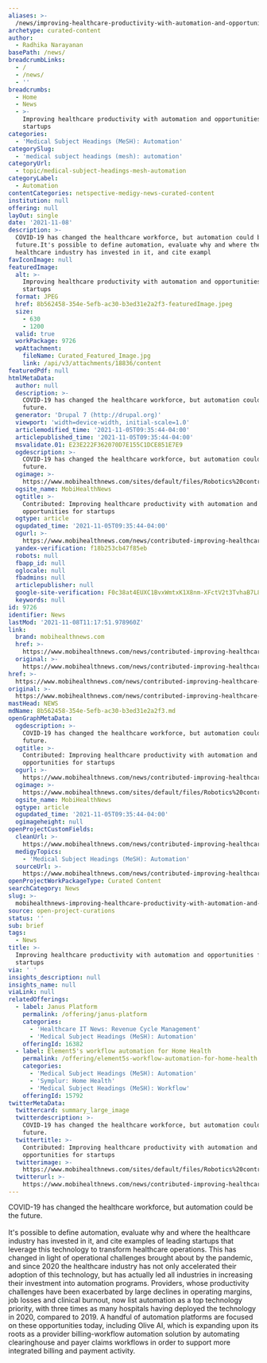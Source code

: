 ```yaml
---
aliases: >-
  /news/improving-healthcare-productivity-with-automation-and-opportunities-for-startups
archetype: curated-content
author:
  - Radhika Narayanan
basePath: /news/
breadcrumbLinks:
  - /
  - /news/
  - ''
breadcrumbs:
  - Home
  - News
  - >-
    Improving healthcare productivity with automation and opportunities for
    startups
categories:
  - 'Medical Subject Headings (MeSH): Automation'
categorySlug:
  - 'medical subject headings (mesh): automation'
categoryUrl:
  - topic/medical-subject-headings-mesh-automation
categoryLabel:
  - Automation
contentCategories: netspective-medigy-news-curated-content
institution: null
offering: null
layOut: single
date: '2021-11-08'
description: >-
  COVID-19 has changed the healthcare workforce, but automation could be the
  future.It's possible to define automation, evaluate why and where the
  healthcare industry has invested in it, and cite exampl
favIconImage: null
featuredImage:
  alt: >-
    Improving healthcare productivity with automation and opportunities for
    startups
  format: JPEG
  href: 8b562458-354e-5efb-ac30-b3ed31e2a2f3-featuredImage.jpeg
  size:
    - 630
    - 1200
  valid: true
  workPackage: 9726
  wpAttachment:
    fileName: Curated_Featured_Image.jpg
    link: /api/v3/attachments/18836/content
featuredPdf: null
htmlMetaData:
  author: null
  description: >-
    COVID-19 has changed the healthcare workforce, but automation could be the
    future.
  generator: 'Drupal 7 (http://drupal.org)'
  viewport: 'width=device-width, initial-scale=1.0'
  articlemodified_time: '2021-11-05T09:35:44-04:00'
  articlepublished_time: '2021-11-05T09:35:44-04:00'
  msvalidate.01: E23E222F362070D7E155C1DCE851E7E9
  ogdescription: >-
    COVID-19 has changed the healthcare workforce, but automation could be the
    future.
  ogimage: >-
    https://www.mobihealthnews.com/sites/default/files/Robotics%20control%20room_Photo%3A%20Me789%20Studio%3AGetty%20Images.jpg
  ogsite_name: MobiHealthNews
  ogtitle: >-
    Contributed: Improving healthcare productivity with automation and
    opportunities for startups
  ogtype: article
  ogupdated_time: '2021-11-05T09:35:44-04:00'
  ogurl: >-
    https://www.mobihealthnews.com/news/contributed-improving-healthcare-productivity-automation-and-opportunities-startups
  yandex-verification: f18b253cb47f85eb
  robots: null
  fbapp_id: null
  oglocale: null
  fbadmins: null
  articlepublisher: null
  google-site-verification: F0c38at4EUXC1BvxWmtxK1X8nm-XFctV2t3TvhaB7L8
  keywords: null
id: 9726
identifier: News
lastMod: '2021-11-08T11:17:51.978960Z'
link:
  brand: mobihealthnews.com
  href: >-
    https://www.mobihealthnews.com/news/contributed-improving-healthcare-productivity-automation-and-opportunities-startups
  original: >-
    https://www.mobihealthnews.com/news/contributed-improving-healthcare-productivity-automation-and-opportunities-startups
href: >-
  https://www.mobihealthnews.com/news/contributed-improving-healthcare-productivity-automation-and-opportunities-startups
original: >-
  https://www.mobihealthnews.com/news/contributed-improving-healthcare-productivity-automation-and-opportunities-startups
mastHead: NEWS
mdName: 8b562458-354e-5efb-ac30-b3ed31e2a2f3.md
openGraphMetaData:
  ogdescription: >-
    COVID-19 has changed the healthcare workforce, but automation could be the
    future.
  ogtitle: >-
    Contributed: Improving healthcare productivity with automation and
    opportunities for startups
  ogurl: >-
    https://www.mobihealthnews.com/news/contributed-improving-healthcare-productivity-automation-and-opportunities-startups
  ogimage: >-
    https://www.mobihealthnews.com/sites/default/files/Robotics%20control%20room_Photo%3A%20Me789%20Studio%3AGetty%20Images.jpg
  ogsite_name: MobiHealthNews
  ogtype: article
  ogupdated_time: '2021-11-05T09:35:44-04:00'
  ogimageheight: null
openProjectCustomFields:
  cleanUrl: >-
    https://www.mobihealthnews.com/news/contributed-improving-healthcare-productivity-automation-and-opportunities-startups
  medigyTopics:
    - 'Medical Subject Headings (MeSH): Automation'
  sourceUrl: >-
    https://www.mobihealthnews.com/news/contributed-improving-healthcare-productivity-automation-and-opportunities-startups
openProjectWorkPackageType: Curated Content
searchCategory: News
slug: >-
  mobihealthnews-improving-healthcare-productivity-with-automation-and-opportunities-for-startups
source: open-project-curations
status: ''
sub: brief
tags:
  - News
title: >-
  Improving healthcare productivity with automation and opportunities for
  startups
via: ' '
insights_description: null
insights_name: null
viaLink: null
relatedOfferings:
  - label: Janus Platform
    permalink: /offering/janus-platform
    categories:
      - 'Healthcare IT News: Revenue Cycle Management'
      - 'Medical Subject Headings (MeSH): Automation'
    offeringId: 16382
  - label: Element5's workflow automation for Home Health
    permalink: /offering/element5s-workflow-automation-for-home-health
    categories:
      - 'Medical Subject Headings (MeSH): Automation'
      - 'Symplur: Home Health'
      - 'Medical Subject Headings (MeSH): Workflow'
    offeringId: 15792
twitterMetaData:
  twittercard: summary_large_image
  twitterdescription: >-
    COVID-19 has changed the healthcare workforce, but automation could be the
    future.
  twittertitle: >-
    Contributed: Improving healthcare productivity with automation and
    opportunities for startups
  twitterimage: >-
    https://www.mobihealthnews.com/sites/default/files/Robotics%20control%20room_Photo%3A%20Me789%20Studio%3AGetty%20Images.jpg
  twitterurl: >-
    https://www.mobihealthnews.com/news/contributed-improving-healthcare-productivity-automation-and-opportunities-startups
---
```

<p>COVID-19 has changed the healthcare workforce, but automation could be the future.<br><br>It's possible to define automation, evaluate why and where the healthcare industry has invested in it, and cite examples of leading startups that leverage this technology to transform healthcare operations.
This has changed in light of operational challenges brought about by the pandemic, and since 2020 the healthcare industry has not only accelerated their adoption of this technology, but has actually led all industries in increasing their investment into automation programs.
Providers, whose productivity challenges have been exacerbated by large declines in operating margins, job losses and clinical burnout, now list automation as a top technology priority, with three times as many hospitals having deployed the technology in 2020, compared to 2019.
A handful of automation platforms are focused on these opportunities today, including Olive AI, which is expanding upon its roots as a provider billing-workflow automation solution by automating clearinghouse and payer claims workflows in order to support more integrated billing and payment activity.
</p>